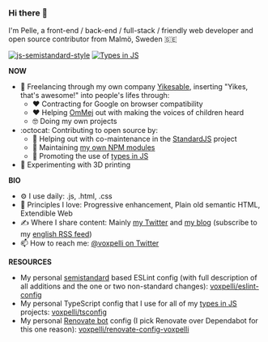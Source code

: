 ### Hi there 👋

I'm Pelle, a front-end / back-end / full-stack / friendly web developer and open source contributor from Malmö, Sweden 🇸🇪

[![js-semistandard-style](https://img.shields.io/badge/code%20style-semistandard-brightgreen.svg)](https://github.com/standard/semistandard)
[![Types in JS](https://img.shields.io/badge/types_in_js-yes-FF057C)](https://github.com/voxpelli/types-in-js)

**NOW**

* 🏢 Freelancing through my own company [Yikesable](https://yikesable.dev), inserting "Yikes, that's awesome!" into people's lifes through:
  * ❤️ Contracting for Google on browser compatibility
  * ❤️ Helping [OmMej](https://www.ommej.se) out with making the voices of children heard
  * 🤓 Doing my own projects
* :octocat: Contributing to open source by:
  * 🤝 Helping out with co-maintenance in the [StandardJS](https://github.com/standard) project
  * 👷 Maintaining [my own NPM modules](http://npmjs.com/~voxpelli)
  * 📣 Promoting the use of [types in JS](https://github.com/voxpelli/types-in-js)
* 🧱 Experimenting with 3D printing

**BIO**

* ⚙️ I use daily: .js, .html, .css
* 🔭 Principles I love: Progressive enhancement, Plain old semantic HTML, Extendible Web
* ✍️ Where I share content: Mainly [my Twitter](https://twitter.com/@voxpelli) and [my blog](https://voxpelli.com/) (subscribe to my [english RSS feed](https://voxpelli.com/english.xml))
* 📫 How to reach me: [@voxpelli on Twitter](https://twitter.com/@voxpelli)

**RESOURCES**

* My personal [semistandard](https://github.com/standard/semistandard) based ESLint config (with full description of all additions and the one or two non-standard changes): [voxpelli/eslint-config](https://github.com/voxpelli/eslint-config)
* My personal TypeScript config that I use for all of my [types in JS](https://github.com/voxpelli/types-in-js) projects: [voxpelli/tsconfig](https://github.com/voxpelli/tsconfig)
* My personal [Renovate bot](https://docs.renovatebot.com) config (I pick Renovate over Dependabot for this one reason): [voxpelli/renovate-config-voxpelli](https://github.com/voxpelli/renovate-config-voxpelli/blob/main/package.json)
